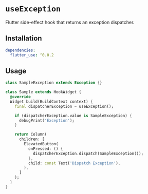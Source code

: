 # `useException`

Flutter side-effect hook that returns an exception dispatcher.

## Installation

```yaml
dependencies:
  flutter_use: ^0.0.2
```

## Usage

```dart
class SampleException extends Exception {}

class Sample extends HookWidget {
  @override
  Widget build(BuildContext context) {
    final dispatcherException = useException();

    if (dispatcherException.value is SampleException) {
      debugPrint('Exception');
    }

    return Column(
      children: [
        ElevatedButton(
          onPressed: () {
            dispatcherException.dispatch(SampleException());
          },
          child: const Text('Dispatch Exception'),
        ),
      ]
    );
  }
}
```
